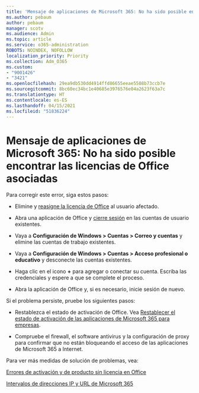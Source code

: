 ```yaml
---
title: 'Mensaje de aplicaciones de Microsoft 365: No ha sido posible encontrar las licencias de Office asociadas'
ms.author: pebaum
author: pebaum
manager: scotv
ms.audience: Admin
ms.topic: article
ms.service: o365-administration
ROBOTS: NOINDEX, NOFOLLOW
localization_priority: Priority
ms.collection: Adm_O365
ms.custom:
- "9001426"
- "3421"
ms.openlocfilehash: 29ea9db530dd4914ffd86655eeae5508b73ccb7e
ms.sourcegitcommit: 8bc60ec34bc1e40685e3976576e04a2623f63a7c
ms.translationtype: HT
ms.contentlocale: es-ES
ms.lasthandoff: 04/15/2021
ms.locfileid: "51836224"
---
```

# <a name="microsoft-365-apps-message---couldnt-find-office-licenses-associated"></a>Mensaje de aplicaciones de Microsoft 365: No ha sido posible encontrar las licencias de Office asociadas

Para corregir este error, siga estos pasos:

- Elimine y [reasigne la licencia de Office](https://docs.microsoft.com/microsoft-365/admin/manage/assign-licenses-to-users) al usuario afectado.

- Abra una aplicación de Office y [cierre sesión](https://support.office.com/article/sign-out-of-office-5a20dc11-47e9-4b6f-945d-478cb6d92071) en las cuentas de usuario existentes.

- Vaya a **Configuración de Windows > Cuentas > Correo y cuentas** y elimine las cuentas de trabajo existentes.

- Vaya a **Configuración de Windows > Cuentas > Acceso profesional o educativo** y desconecte las cuentas existentes.

- Haga clic en el icono **+** para agregar o conectar su cuenta. Escriba las credenciales y espere a que se complete el proceso.

- Abra la aplicación de Office y, si es necesario, inicie sesión de nuevo.

Si el problema persiste, pruebe los siguientes pasos:

- Restablezca el estado de activación de Office. Vea [Restablecer el estado de activación de las aplicaciones de Microsoft 365 para empresas](https://docs.microsoft.com/office365/troubleshoot/activation/reset-office-365-proplus-activation-state).

- Compruebe el firewall, el software antivirus y la configuración de proxy para confirmar que no están bloqueando el acceso de las aplicaciones de Microsoft 365 a Internet. 

Para ver más medidas de solución de problemas, vea:

[Errores de activación y de producto sin licencia en Office](https://support.office.com/Article/0d23d3c0-c19c-4b2f-9845-5344fedc4380?wt.mc_id=Alchemy_ClientDIA)

[Intervalos de direcciones IP y URL de Microsoft 365](https://docs.microsoft.com/office365/enterprise/urls-and-ip-address-ranges)
